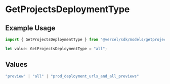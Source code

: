 # GetProjectsDeploymentType

## Example Usage

```typescript
import { GetProjectsDeploymentType } from "@vercel/sdk/models/getprojectsop.js";

let value: GetProjectsDeploymentType = "all";
```

## Values

```typescript
"preview" | "all" | "prod_deployment_urls_and_all_previews"
```